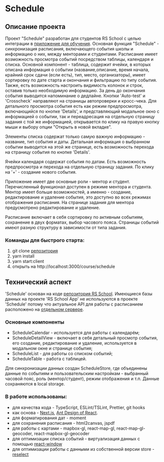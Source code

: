 # Schedule

## Описание проекта

Проект "Schedule" разработан для студентов RS School с целью интеграции в [приложение для обучения](https://app.rs.school/).
Основная функция "Schedule" - синхронизация расписания, включающего события школы и информацию о них, между менторами и студентами.
Расписание имеет возможность просмотра событий посредством таблицы, календаря и списка.
Основной компонент - таблица, содержит ячейки, в которых описана информация о событии (название,описание, время начала, крайний срок сдачи (если есть), тип, место, организаторы), имеет сортировку по дате старта и окончания и фильтрацию по типу события. Также, есть возможность настроить видимость колонок и строк, оставив только необходимую информацию. За день до окончания события выводится напоминание о дедлайне. Кнопки 'Auto-test' и 'Crosscheck' направляют на страницы автопроверки и кросс-чека.
Для детального просмотра события есть как режим предпросмотра, включающийся по кнопке 'Details', и представляющий модальное окно с информацией о событии, так и переадресация на отдельную страницу задания с той же информацией, открывается по клику на правую кнопку мыши и выбору опции "Открыть в новой вкладке".

Элементы списка содержат только самую важную информацию - название, тип события и даты. Детальная информация о выбранном событии выводится на этой же странице, есть возможность перехода на страницу события по кнопке 'Details'.

Ячейки календаря содержат события по датам. Есть возможность предпросмотра и перехода на отдельную страницу задания. По клику на '+' - создание нового события.

Приложение имеет две основные роли - ментор и студент.
Перечисленный функционал доступен в режиме ментора и студента. Ментор имеет больше возможностей, а именно - создание, редактирование и удаление события, это доступно во всех режимах отображения расписания. На странице задания для ментора предусмотрено редактирование и удаление.

Расписание включает в себя сортировку по активным событиям, сохранение в двух форматах, выбор часового пояса. Страницы событий имеют разную структуру в зависимости от типа задания.

### Команды для быстрого старта:

1. git clone [репозитория](https://github.com/MariannaV/schedule)
2. yarn install
3. yarn start:client
4. открыть на http://localhost:3000/course/schedule

## Технический аспект

'Sсhedule' основан на коде [репозитория RS School](https://github.com/rolling-scopes/rsschool-app).
Имеющиеся базы данных на проекте 'RS School App' не используются в проекте 'Schedule' потому что актуальное API для работы с расписанием расположено на
[отдельном сервере](https://rs-react-schedule.firebaseapp.com/api/docs/#/).

### Основные компоненты

- ScheduleCalendar - используется для работы с календарём;
- ScheduleDetailView - включает в себя детальный просмотр события, его создание, редактирование и удаление, используется в модальном окне и странице события;
- ScheduleList - для работы со списком событий;
- ScheduleTable - работа с таблицей.

Для синхронизации данных создан ScheduleStore, где объединены данные по событиям и пользовательским настройкам - выбранный часовой пояс, роль (ментор/студент), режим отображения и т.п. Данные сохраняются в local storage.

### В работе использованы:

- для качества кода - TypeScript, ESLint/TSLint, Prettier, git hooks
- как основа - [Next.js](https://nextjs.org), [Ant Design of React](https://ant.design/docs/react/introduce).
- для форматирования дат - moment
- для сохранения расписания - html2canvas, jspdf
- для работы с картами - mapbox-gl, react-map-gl, react-map-gl-geocoder, react-mapbox-gl-geocoder
- для оптимизации списка событий - виртуализация данных с помощью [react-window](https://github.com/bvaughn/react-window)
- для оптимизации работы с данными из собственной версии store - [reselect](https://github.com/reduxjs/reselect)
